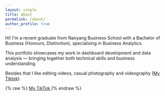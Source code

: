 ```yaml
---
layout: single
title: About
permalink: /about/
author_profile: true
---
```


Hi! I'm a recent graduate from Nanyang Business School with a Bachelor of Business (Honours, Distinction), specialising in Business Analytics. 

This portfolio showcases my work in dashboard development and data analysis — bringing together both technical skills and business understanding.

Besides that I like editing videos, casual photography and videography ([My Tiktok](https://www.tiktok.com/@mengqoo)).

{% raw %}
<a href="https://www.tiktok.com/@mengqoo" target="_blank" class="btn btn--primary">
  <i class="fab fa-tiktok"></i> My TikTok
</a>
{% endraw %}